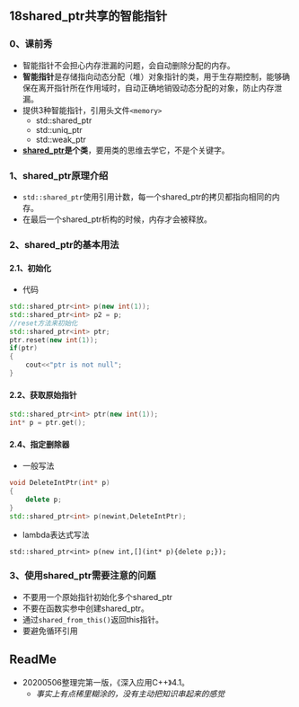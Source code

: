 ## 18shared_ptr共享的智能指针

### 0、课前秀

+ 智能指针不会担心内存泄漏的问题，会自动删除分配的内存。
+ **智能指针**是存储指向动态分配（堆）对象指针的类，用于生存期控制，能够确保在离开指针所在作用域时，自动正确地销毁动态分配的对象，防止内存泄漏。
+ 提供3种智能指针，引用头文件`<memory>`
  + std::shared_ptr
  + std::uniq_ptr
  + std::weak_ptr
+ **[shared_ptr]( https://zh.cppreference.com/w/cpp/memory/shared_ptr )是个类**，要用类的思维去学它，不是个关键字。

### 1、shared_ptr原理介绍

+ `std::shared_ptr`使用引用计数，每一个shared_ptr的拷贝都指向相同的内存。
+ 在最后一个shared_ptr析构的时候，内存才会被释放。

### 2、shared_ptr的基本用法 

#### 2.1、初始化

+ 代码

```cpp
std::shared_ptr<int> p(new int(1));
std::shared_ptr<int> p2 = p;
//reset方法来初始化
std::shared_ptr<int> ptr;
ptr.reset(new int(1));
if(ptr)
{
    cout<<"ptr is not null";
}
```

#### 2.2、获取原始指针

```cpp
std::shared_ptr<int> ptr(new int(1));
int* p = ptr.get();
```

#### 2.4、指定删除器

+ 一般写法

```cpp
void DeleteIntPtr(int* p)
{
    delete p;
}
std::shared_ptr<int> p(newint,DeleteIntPtr);
```

+ lambda表达式写法

`std::shared_ptr<int> p(new int,[](int* p){delete p;});`

### 3、使用shared_ptr需要注意的问题

+ 不要用一个原始指针初始化多个shared_ptr
+ 不要在函数实参中创建shared_ptr。
+ 通过`shared_from_this()`返回this指针。
+ 要避免循环引用

## ReadMe

+ 20200506整理完第一版，《深入应用C++》4.1。
  + *事实上有点稀里糊涂的，没有主动把知识串起来的感觉*